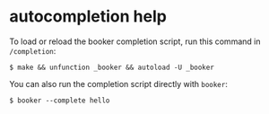 autocompletion help
===================

To load or reload the booker completion script, run this command in `/completion`:

    $ make && unfunction _booker && autoload -U _booker

You can also run the completion script directly with `booker`:

    $ booker --complete hello
